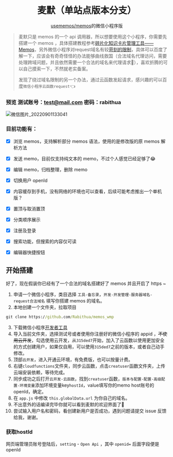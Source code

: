 <h1 align='center'>麦默（单站点版本分支）</h1>

<p align='center'><a href="https://github.com/usememos/memos">usememos/memos</a>的微信小程序版</p>

> 麦默只是 memos 的一个 api 调用器，所以想要使用这个小程序，你需要先搭建一个 memos ，具体搭建教程参考[碎片化知识卡片管理工具——Memos](https://blog.laoda.de/archives/docker-install-memos)，另外微信小程序对request域名有较[苛刻的限制](https://developers.weixin.qq.com/miniprogram/dev/framework/ability/network.html)，具体可以百度了解一下，应该会有奇奇怪怪的办法能够曲线救国（合法域名代理访问，需要处理跨域问题，并且依然需要一个合法的域名来代理请求👶），喜欢折腾的可以自己摸索一下，不然就老实备案。
> 
> 发现了绕过域名限制的另一个办法，通过云函数发起请求，感兴趣的可以百度`微信小程序云函数request`👈

### 预览 测试账号：test@mail.com 密码：rabithua

![微信图片_20220901133041](https://user-images.githubusercontent.com/34543831/189478411-a4aecce7-942d-4f03-8ad5-498f0f928511.png)

### 目前功能有：

- [x] 浏览 memos，支持解析部分 memos 语法，使用的是修改版的原 memos 解析方法
- [x] 发送 memo，目前仅支持纯文本的 memo，不过个人感觉已经足够了😂
- [x] 编辑 memo，归档整理，删除 memo
- [x] 切换用户 openId
- [x] 内容缓存到手机，没有网络的环境也可以查看，后续可能考虑推出一个单机版？
- [x] 置顶与取消置顶
- [x] 分类顺序展示
- [x] 注册及登录
- [x] 搜索功能，但搜索的内容仅可读
- [x] 编辑器快捷按钮


## 开始搭建

好了，现在假装你已经有了一个合法的域名搭建好了 memos 并且开启了 https ~

1. 申请一个微信小程序，类目选择 `工具-备忘录`，`开发-开发管理-服务器域名-request合法域名` 填写你搭建 memos 的域名。
2. 本地创建一个文件夹，拉取项目
```cmd
git clone https://github.com/Rabithua/memos_wmp
```
3. 下载微信小程序[开发者工具](https://developers.weixin.qq.com/miniprogram/dev/devtools/download.html)
4. 导入当前文件夹，选择测试号或者使用你注册好的微信小程序的 appid ，~~不使用云开发~~，勾选使用云开发，从`315ded7`开始，加入了云函数以使用更加安全的方式创建用户，如果仅自用，可以使用`315ded7`之前的版本，或者自己动手修改。
5. 顶部`云开发`，进入开通云环境，有免费版，也可以按量计费。
6. 右键`cloudfunctions`文件夹，同步云函数，点击`creatuser`函数文件夹，上传云端安装依赖，等待完成。
7. 同步成功之后打开`云开发-云函数`，找到`creatuser`函数，`版本与配置-配置-高级配置-环境变量`添加环境变量key`hostId`，value填写你的memo host账号的openId，确定。
8. 在 `app.js` 中修改 `this.globalData.url` 为你自己的域名。
9. 不出意外的话编译完毕你就可以看到麦默的欢迎界面了🎉
10. 尝试输入用户名和密码，看创建新用户是否成功，遇到问题请提交 issue 反馈给我，谢谢。

### 获取hostId

网页端管理员账号登陆后，`setting` - `Open Api` ，其中 `openid=` 后面字段便是 openId
